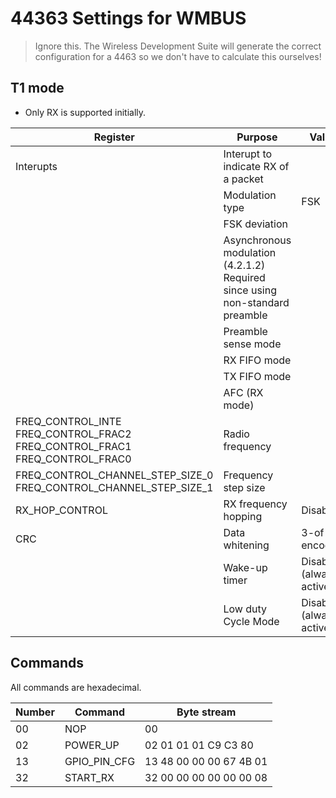 # 44363 Settings for WMBUS

> Ignore this.  The Wireless Development Suite will generate the correct configuration for a 4463 so we don't have to calculate this ourselves!

## T1 mode
- Only RX is supported initially.

|Register|Purpose|Value|
|-|-|-|
|Interupts|Interupt to indicate RX of a packet|
||Modulation type|FSK|
||FSK deviation|
||Asynchronous modulation (4.2.1.2)<br/>Required since using non-standard preamble|
||Preamble sense mode|
||RX FIFO mode
||TX FIFO mode
||AFC (RX mode)
|FREQ_CONTROL_INTE<br/>FREQ_CONTROL_FRAC2<br/>FREQ_CONTROL_FRAC1<br/>FREQ_CONTROL_FRAC0|Radio frequency
|FREQ_CONTROL_CHANNEL_STEP_SIZE_0<br/>FREQ_CONTROL_CHANNEL_STEP_SIZE_1|Frequency step size
|RX_HOP_CONTROL|RX frequency hopping|Disabled|
|CRC|Data whitening|3-of-6 encoding
||Wake-up timer|Disabled (always active)
||Low duty Cycle Mode|Disabled (always active)

## Commands
All commands are hexadecimal.

|Number|Command|Byte stream|
|-|-|-|
|00|NOP|00|
|02|POWER_UP|02 01 01 01 C9 C3 80|
|13|GPIO_PIN_CFG|13 48 00 00 00 67 4B 01|
|32|START_RX|32 00 00 00 00 00 00 08|